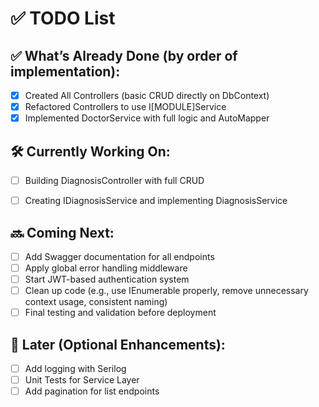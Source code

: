# ✅ TODO List

## ✅ What’s Already Done (by order of implementation):

- [x] Created All Controllers (basic CRUD directly on DbContext)
- [x] Refactored Controllers to use I[MODULE]Service
- [x] Implemented DoctorService with full logic and AutoMapper

## 🛠️ Currently Working On:
- [ ] Building DiagnosisController with full CRUD
- [ ] Creating IDiagnosisService and implementing DiagnosisService


## 🔜 Coming Next:
- [ ] Add Swagger documentation for all endpoints
- [ ] Apply global error handling middleware
- [ ] Start JWT-based authentication system
- [ ] Clean up code (e.g., use IEnumerable properly, remove unnecessary context usage, consistent naming)
- [ ] Final testing and validation before deployment

## 🧹 Later (Optional Enhancements):
- [ ] Add logging with Serilog
- [ ] Unit Tests for Service Layer
- [ ] Add pagination for list endpoints
